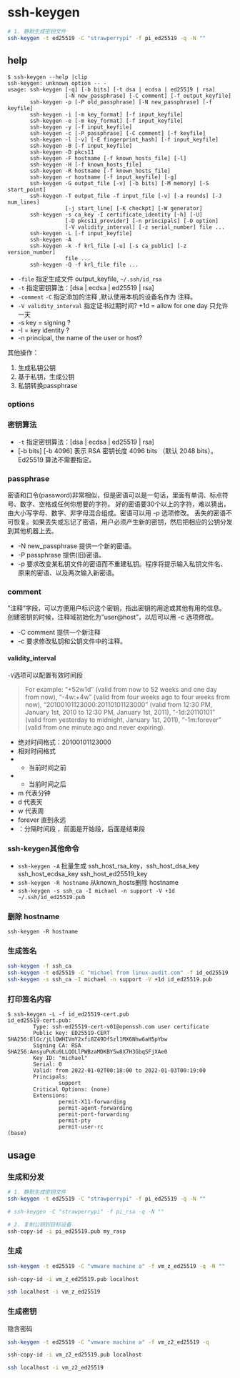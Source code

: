 # ssh-keygen

``` bash
# 1. 静默生成密钥文件
ssh-keygen -t ed25519 -C "strawperrypi" -f pi_ed25519 -q -N ""
```


## help
```
$ ssh-keygen --help |clip
ssh-keygen: unknown option -- -
usage: ssh-keygen [-q] [-b bits] [-t dsa | ecdsa | ed25519 | rsa]
                  [-N new_passphrase] [-C comment] [-f output_keyfile]
       ssh-keygen -p [-P old_passphrase] [-N new_passphrase] [-f keyfile]
       ssh-keygen -i [-m key_format] [-f input_keyfile]
       ssh-keygen -e [-m key_format] [-f input_keyfile]
       ssh-keygen -y [-f input_keyfile]
       ssh-keygen -c [-P passphrase] [-C comment] [-f keyfile]
       ssh-keygen -l [-v] [-E fingerprint_hash] [-f input_keyfile]
       ssh-keygen -B [-f input_keyfile]
       ssh-keygen -D pkcs11
       ssh-keygen -F hostname [-f known_hosts_file] [-l]
       ssh-keygen -H [-f known_hosts_file]
       ssh-keygen -R hostname [-f known_hosts_file]
       ssh-keygen -r hostname [-f input_keyfile] [-g]
       ssh-keygen -G output_file [-v] [-b bits] [-M memory] [-S start_point]
       ssh-keygen -T output_file -f input_file [-v] [-a rounds] [-J num_lines]
                  [-j start_line] [-K checkpt] [-W generator]
       ssh-keygen -s ca_key -I certificate_identity [-h] [-U]
                  [-D pkcs11_provider] [-n principals] [-O option]
                  [-V validity_interval] [-z serial_number] file ...
       ssh-keygen -L [-f input_keyfile]
       ssh-keygen -A
       ssh-keygen -k -f krl_file [-u] [-s ca_public] [-z version_number]
                  file ...
       ssh-keygen -Q -f krl_file file ...
```


- `-file` 指定生成文件 output_keyfile,  `~/.ssh/id_rsa`
- `-t`  指定密钥算法：[dsa | ecdsa | ed25519 | rsa]
- `-comment` `-C` 指定添加的注释 ,默认使用本机的设备名作为 注释。
- `-V validity_interval` 指定证书过期时间?  +1d = allow for one day 只允许一天
- -s key = signing ?
- -I = key identity ?
- -n principal, the name of the user or host?

其他操作：
1. 生成私钥公钥
2. 基于私钥，生成公钥
3. 私钥转换passphrase
### options
### 密钥算法
- `-t`  指定密钥算法：[dsa | ecdsa | ed25519 | rsa]
- [-b bits] [-b 4096] 表示 RSA 密钥长度 4096 bits （默认 2048 bits）。Ed25519 算法不需要指定。

### passphrase 
密语和口令(password)非常相似，但是密语可以是一句话，里面有单词、标点符号、数字、空格或任何你想要的字符。 
好的密语要30个以上的字符，难以猜出，由大小写字母、数字、非字母混合组成。密语可以用 -p 选项修改。 
丢失的密语不可恢复。如果丢失或忘记了密语，用户必须产生新的密钥，然后把相应的公钥分发到其他机器上去。 

- -N new_passphrase 提供一个新的密语。 
- -P passphrase 提供(旧)密语。 
- -p 要求改变某私钥文件的密语而不重建私钥。程序将提示输入私钥文件名、原来的密语、以及两次输入新密语。 

### comment
”注释”字段，可以方便用户标识这个密钥，指出密钥的用途或其他有用的信息。 
创建密钥的时候，注释域初始化为”user@host”，以后可以用 -c 选项修改。

- -C comment 提供一个新注释 
- -c 要求修改私钥和公钥文件中的注释。

#### validity_interval 
`-V`选项可以配置有效时间段

> For example: 
>   “+52w1d” (valid from now to 52 weeks and one day from now),
>   “-4w:+4w” (valid from four weeks ago to four weeks from now),
>   “20100101123000:20110101123000” (valid from 12:30 PM, January 1st, 2010 to 12:30 PM, January 1st, 2011), 
>   “-1d:20110101” (valid from yesterday to midnight, January 1st, 2011), 
>   “-1m:forever” (valid from one minute ago and never expiring).

- 绝对时间格式：20100101123000  
- 相对时间格式
- - 当前时间之前
- + 当前时间之后
- m 代表分钟
- d 代表天
- w 代表周
- forever 直到永远
- ：分隔时间段 ，前面是开始段，后面是结束段


### ssh-keygen其他命令

- `ssh-keygen -A` 批量生成 ssh_host_rsa_key，ssh_host_dsa_key ssh_host_ecdsa_key ssh_host_ed25519_key
- `ssh-keygen -R hostname`  从known_hosts删除 hostname 
- `ssh-keygen -s ssh_ca -I michael -n support -V +1d ~/.ssh/id_ed25519.pub`


### 删除 hostname 
`ssh-keygen -R hostname`
### 生成签名
``` bash
ssh-keygen -f ssh_ca
ssh-keygen -t ed25519 -C "michael from linux-audit.com" -f id_ed25519
ssh-keygen -s ssh_ca -I michael -n support -V +1d id_ed25519.pub

```
### 打印签名内容
```
$ ssh-keygen -L -f id_ed25519-cert.pub
id_ed25519-cert.pub:
        Type: ssh-ed25519-cert-v01@openssh.com user certificate
        Public key: ED25519-CERT SHA256:ElGc/jLlQWHIVmY2xfi8Z49DfSzl1MX6Nhw6aH5pYbw
        Signing CA: RSA SHA256:AmsyuPuKu9LLQOLlPWBzaMDKBY5w8X7H3GbqSFjXAe0
        Key ID: "michael"
        Serial: 0
        Valid: from 2022-01-02T00:18:00 to 2022-01-03T00:19:00
        Principals:
                support
        Critical Options: (none)
        Extensions:
                permit-X11-forwarding
                permit-agent-forwarding
                permit-port-forwarding
                permit-pty
                permit-user-rc
(base)

```
## usage

### 生成和分发
``` bash
# 1. 静默生成密钥文件
ssh-keygen -t ed25519 -C "strawperrypi" -f pi_ed25519 -q -N ""

# ssh-keygen -C "strawperrypi" -f pi_rsa -q -N ""

# 2. 复制公钥到目标设备
ssh-copy-id -i pi_ed25519.pub my_rasp

```

### 生成
``` bash
ssh-keygen -t ed25519 -C "vmware machine a" -f vm_z_ed25519 -q -N ""

ssh-copy-id -i vm_z_ed25519.pub localhost

ssh localhost -i vm_z_ed25519

```
### 生成密钥
隐含密码

``` bash
ssh-keygen -t ed25519 -C "vmware machine a" -f vm_z2_ed25519 -q 

ssh-copy-id -i vm_z2_ed25519.pub localhost

ssh localhost -i vm_z2_ed25519
```